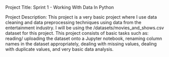 Project Title: Sprint 1 - Working With Data In Python 

Project Description:  This project is a very basic project where I use data cleaning and data preprocessing techniques
using data from the entertainment industry.  I will be using the /datasets/movies_and_shows.csv dataset for this project.
This project consists of basic tasks such as: reading/ uploading the dataset onto a Jupyter notebook, renaming column
names in the dataset appropriately, dealing with missing values, dealing with duplicate values, and very basic data analysis.

